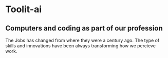 <html>
    <head>
        <title>
            "HTML reference"
        </title>
    </head>
    <body>
        <h1>Toolit-ai</h1>
      <h2>Computers and coding as part of our profession</h2>
      <p>The Jobs has changed from where they were a century ago. The type of skills and innovations have been always transforming how we percieve work.</p>
    </body>
</html>
